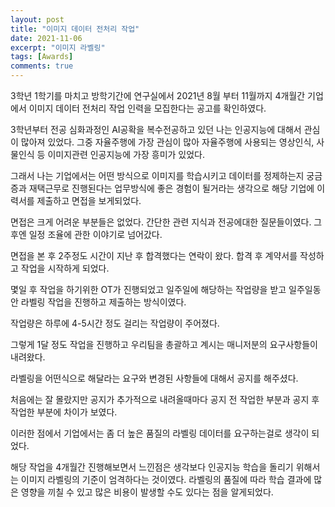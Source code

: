 ```yaml
---
layout: post
title: "이미지 데이터 전처리 작업"
date: 2021-11-06
excerpt: "이미지 라벨링"
tags: [Awards]
comments: true
---
```


3학년 1학기를 마치고 방학기간에 연구실에서 2021년 8월 부터 11월까지 4개월간 기업에서 이미지 데이터 전처리 작업 인력을 모집한다는 공고를 확인하였다.

3학년부터 전공 심화과정인 AI공확을 복수전공하고 있던 나는 인공지능에 대해서 관심이 많아져 있었다. 그중 자율주행에 가장 관심이 많아 자율주행에 사용되는 영상인식, 사물인식 등 이미지관련 인공지능에 가장 흥미가 있었다.

그래서 나는 기업에서는 어떤 방식으로 이미지를 학습시키고 데이터를 정제하는지 궁금증과 재택근무로 진행된다는 업무방식에 좋은 경험이 될거라는 생각으로 해당 기업에 이력서를 제출하고 면접을 보게되었다.

면접은 크게 어려운 부분들은 없었다. 간단한 관련 지식과 전공에대한 질문들이였다. 그후엔 일정 조율에 관한 이야기로 넘어갔다.

면접을 본 후 2주정도 시간이 지난 후 합격했다는 연락이 왔다. 합격 후 계약서를 작성하고 작업을 시작하게 되었다.

몇일 후 작업을 하기위한 OT가 진행되었고 일주일에 해당하는 작업량을 받고 일주일동안 라벨링 작업을 진행하고 제출하는 방식이였다.

작업량은 하루에 4-5시간 정도 걸리는 작업량이 주어졌다.

그렇게 1달 정도 작업을 진행하고 우리팀을 총괄하고 계시는 매니저분의 요구사항들이 내려왔다.

라벨링을 어떤식으로 해달라는 요구와 변경된 사항들에 대해서 공지를 해주셨다.

처음에는 잘 몰랐지만 공지가 추가적으로 내려올때마다 공지 전 작업한 부분과 공지 후 작업한 부분에 차이가 보였다.

이러한 점에서 기업에서는 좀 더 높은 품질의 라벨링 데이터를 요구하는걸로 생각이 되었다.

해당 작업을 4개월간 진행해보면서 느낀점은 생각보다 인공지능 학습을 돌리기 위해서는 이미지 라벨링의 기준이 엄격하다는 것이였다. 라벨링의 품질에 따라 학습 결과에 많은 영향을 끼칠 수 있고 많은 비용이 발생할 수도 있다는 점을 알게되었다.